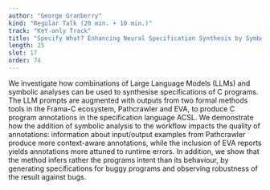 ```yaml
---
author: "George Granberry"
kind: "Regular Talk (20 min. + 10 min.)"
track: "KeY-only Track"
title: "Specify What? Enhancing Neural Specification Synthesis by Symbolic Methods"
length: 25
slot: 17
order: 74
---
```


We investigate how combinations of Large Language Models (LLMs) and symbolic analyses can be used to synthesise specifications of C programs. The LLM prompts are augmented with outputs from two formal methods tools in the Frama-C ecosystem, Pathcrawler and EVA, to produce C program annotations in the specification language ACSL. We demonstrate how the addition of symbolic analysis to the workflow impacts the quality of annotations: information about input/output examples from Pathcrawler produce more context-aware annotations, while the inclusion of EVA reports yields annotations more attuned to runtime errors. In addition, we show that the method infers rather the programs intent than its behaviour, by generating specifications for buggy programs and observing robustness of the result against bugs.
